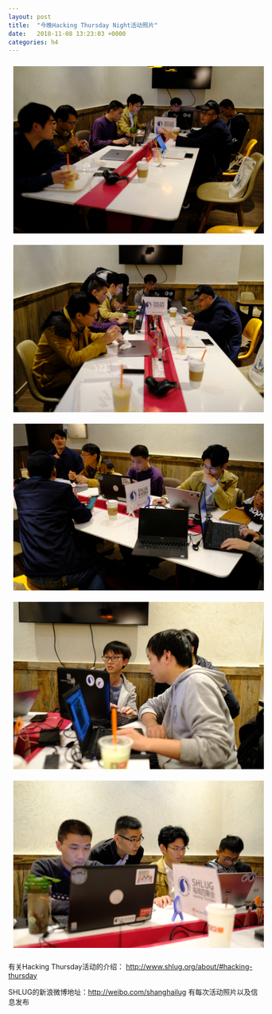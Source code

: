 ```yaml
---
layout: post
title:  "今晚Hacking Thursday Night活动照片"
date:   2018-11-08 13:23:03 +0000
categories: h4
---
```


[<img style='margin:10px;' src='https://raw.githubusercontent.com/shanghailug/res2018/master/ib08.h4/ib08_1945_1200+08.1920p.jpg'>](https://raw.githubusercontent.com/shanghailug/res2018/master/ib08.h4/ib08_1945_1200+08.JPG)
[<img style='margin:10px;' src='https://raw.githubusercontent.com/shanghailug/res2018/master/ib08.h4/ib08_1946_4800+08.1920p.jpg'>](https://raw.githubusercontent.com/shanghailug/res2018/master/ib08.h4/ib08_1946_4800+08.JPG)
[<img style='margin:10px;' src='https://raw.githubusercontent.com/shanghailug/res2018/master/ib08.h4/ib08_1947_4200+08.1920p.jpg'>](https://raw.githubusercontent.com/shanghailug/res2018/master/ib08.h4/ib08_1947_4200+08.JPG)
[<img style='margin:10px;' src='https://raw.githubusercontent.com/shanghailug/res2018/master/ib08.h4/ib08_2033_4600+08.1920p.jpg'>](https://raw.githubusercontent.com/shanghailug/res2018/master/ib08.h4/ib08_2033_4600+08.JPG)
[<img style='margin:10px;' src='https://raw.githubusercontent.com/shanghailug/res2018/master/ib08.h4/ib08_2055_1000+08.1920p.jpg'>](https://raw.githubusercontent.com/shanghailug/res2018/master/ib08.h4/ib08_2055_1000+08.JPG)

有关Hacking Thursday活动的介绍：
http://www.shlug.org/about/#hacking-thursday

SHLUG的新浪微博地址：http://weibo.com/shanghailug 有每次活动照片以及信息发布


